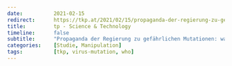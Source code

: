 ```yaml
---
date:          2021-02-15
redirect:      https://tkp.at/2021/02/15/propaganda-der-regierung-zu-gefaehrlichen-mutationen-wahr-oder-unwahr/
title:         tp - Science & Technology
timeline:      false
subtitle:      "Propaganda der Regierung zu gefährlichen Mutationen: wahr oder unwahr?"
categories:    [Studie, Manipulation]
tags:          [tkp, virus-mutation, who]
---
```

